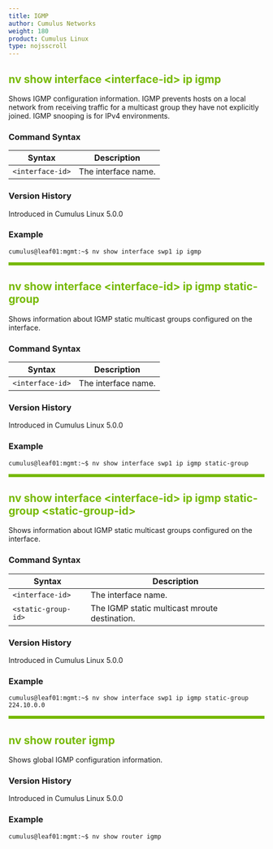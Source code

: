 ```yaml
---
title: IGMP
author: Cumulus Networks
weight: 180
product: Cumulus Linux
type: nojsscroll
---
```

<style>
h { color: RGB(118,185,0)}
</style>
## <h>nv show interface \<interface-id\> ip igmp</h>

Shows IGMP configuration information. IGMP prevents hosts on a local network from receiving traffic for a multicast group they have not explicitly joined. IGMP snooping is for IPv4 environments.

### Command Syntax

| Syntax |  Description   |
| --------- | -------------- |
| `<interface-id>`  | The interface name. |

### Version History

Introduced in Cumulus Linux 5.0.0

### Example

```
cumulus@leaf01:mgmt:~$ nv show interface swp1 ip igmp
```

<HR STYLE="BORDER: DASHED RGB(118,185,0) 0.5PX;BACKGROUND-COLOR: RGB(118,185,0);HEIGHT: 4.0PX;"/>

## <h>nv show interface \<interface-id\> ip igmp static-group</h>

Shows information about IGMP static multicast groups configured on the interface.

### Command Syntax

| Syntax |  Description   |
| --------- | -------------- |
| `<interface-id>`    | The interface name. |

### Version History

Introduced in Cumulus Linux 5.0.0

### Example

```
cumulus@leaf01:mgmt:~$ nv show interface swp1 ip igmp static-group
```

<HR STYLE="BORDER: DASHED RGB(118,185,0) 0.5PX;BACKGROUND-COLOR: RGB(118,185,0);HEIGHT: 4.0PX;"/>

## <h>nv show interface \<interface-id\> ip igmp static-group \<static-group-id\></h>

Shows information about IGMP static multicast groups configured on the interface.

### Command Syntax

| Syntax |  Description   |
| --------- | -------------- |
| `<interface-id>`    | The interface name. |
| `<static-group-id>` | The IGMP static multicast mroute destination. |

### Version History

Introduced in Cumulus Linux 5.0.0

### Example

```
cumulus@leaf01:mgmt:~$ nv show interface swp1 ip igmp static-group 224.10.0.0
```

<HR STYLE="BORDER: DASHED RGB(118,185,0) 0.5PX;BACKGROUND-COLOR: RGB(118,185,0);HEIGHT: 4.0PX;"/>

## <h>nv show router igmp</h>

Shows global IGMP configuration information.

### Version History

Introduced in Cumulus Linux 5.0.0

### Example

```
cumulus@leaf01:mgmt:~$ nv show router igmp
```
